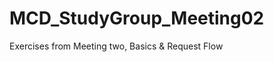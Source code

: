 MCD_StudyGroup_Meeting02
========================

Exercises from Meeting two, Basics &amp; Request Flow

